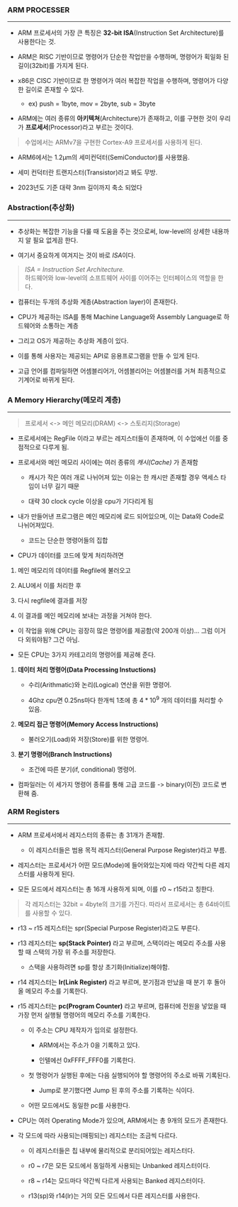 ### ARM PROCESSER
--- 
* ARM 프로세서의 가장 큰 특징은
**32-bit ISA**(Instruction Set Architecture)를 사용한다는 것.

* ARM은 RISC 기반이므로 명령어가 단순한 작업만을 수행하며, 명령어가 획일화 된 길이(32bit)를 가지게 된다.

* x86은 CISC 기반이므로 한 명령어가 여러 복잡한 작업을 수행하며, 명령어가 다양한 길이로 존재할 수 있다.

    * ex) push = 1byte, mov = 2byte, sub = 3byte

* ARM에는 여러 종류의 **아키텍쳐**(Architecture)가 존재하고,
이를 구현한 것이 우리가 **프로세서**(Processor)라고 부르는 것이다.

>수업에서는 ARMv7을 구현한 Cortex-A9 프로세서를 사용하게 된다.

* ARM6에서는 1.2μm의 세미컨덕터(SemiConductor)를 사용했음.

* 세미 컨덕터란 트랜지스터(Transistor)라고 봐도 무방.

* 2023년도 기준 대략 3nm 길이까지 축소 되었다


### Abstraction(추상화)
---
* 추상화는 복잡한 기능을 다룰 때 도움을 주는 것으로써, low-level의  상세한 내용까지 알 필요 없게끔 한다.

* 여기서 중요하게 여겨지는 것이 바로 *ISA*이다.

>*ISA = Instruction Set Architecture.*  
하드웨어와 low-level의 소프트웨어 사이를 이어주는 인터페이스의 역할을 한다.

* 컴퓨터는 두개의 추상화 계층(Abstraction layer)이 존재한다.

* CPU가 제공하는 ISA를 통해 Machine Language와 Assembly Language로 하드웨어와 소통하는 계층
* 그리고 OS가 제공하는 추상화 계층이 있다.

* 이를 통해 사용자는 제공되는 API로 응용프로그램을 만들 수 있게 된다.

* 고급 언어를 컴파일하면 어셈블리어가, 어셈블리어는 어셈블러를 거쳐 최종적으로 기계어로 바뀌게 된다.



### A Memory Hierarchy(메모리 계층)
---
>프로세서 <-> 메인 메모리(DRAM) <-> 스토리지(Storage)

* 프로세서에는 RegFile 이라고 부르는 레지스터들이 존재하며, 이 수업에선 이를 중점적으로 다루게 됨.

* 프로세서와 메인 메모리 사이에는 여러 종류의 *캐시(Cache)* 가 존재함

    * 캐시가 작은 여러 개로 나뉘어져 있는 이유는 한 캐시만 존재할 경우 액세스 타임이 너무 길기 때문

    * 대략 30 clock cycle 이상을 cpu가 기다리게 됨

* 내가 만들어낸 프로그램은 메인 메모리에 로드 되어있으며, 이는 Data와 Code로 나뉘어져있다.

    * 코드는 단순한 명령어들의 집합

* CPU가 데이터를 코드에 맞게 처리하려면

1. 메인 메모리의 데이터를 Regfile에 불러오고

2. ALU에서 이를 처리한 후 

3. 다시 regfile에 결과를 저장

4. 이 결과를 메인 메모리에 보내는 과정을 거쳐야 한다.

* 이 작업을 위해 CPU는 굉장히 많은 명령어를 제공함(약 200개 이상)... 그럼 이거 다 외워야됨? 그건 아님.

* 모든 CPU는 3가지 카테고리의 명령어를 제공해 준다.

1. **데이터 처리 명령어(Data Processing Instuctions)**

    * 수리(Arithmatic)와 논리(Logical) 연산을 위한 명령어.

    * 4Ghz cpu면 0.25ns마다 한개씩 1초에 총 $4*10^9$ 개의 데이터를 처리할 수 있음.

2. **메모리 접근 명령어(Memory Access Instructions)**

    * 불러오기(Load)와 저장(Store)를 위한 명령어.

3. **분기 명령어(Branch Instructions)**

    * 조건에 따른 분기(if, conditional) 명령어.

* 컴파일러는 이 세가지 명령어 종류를 통해 고급 코드를 -> binary(이진) 코드로 변환해 줌.



### ARM Registers
---
* ARM 프로세서에서 레지스터의 종류는 총 31개가 존재함.

    * 이 레지스터들은 범용 목적 레지스터(General Purpose Register)라고 부름.

* 레지스터는 프로세서가 어떤 모드(Mode)에 들어와있는지에 따라 약간씩 다른 레지스터를 사용하게 된다.

* 모든 모드에서 레지스터는 총 16개 사용하게 되며, 이를 r0 ~ r15라고 칭한다.

> 각 레지스터는 32bit = 4byte의 크기를 가진다. 따라서 프로세서는 총 64바이트를 사용할 수 있다.

* r13 ~ r15 레지스터는 spr(Special Purpose Register)라고도 부른다.

* r13 레지스터는 **sp(Stack Pointer)** 라고 부르며, 스택이라는 메모리 주소를 사용할 때 스택의 가장 위 주소를 저장한다.

    * 스택을 사용하려면 sp를 항상 초기화(Initialize)해야함.

* r14 레지스터는 **lr(Link Register)** 라고 부르며, 분기점과 만났을 때 분기 후 돌아올 메모리 주소를 기록한다.

* r15 레지스터는 **pc(Program Counter)** 라고 부르며, 컴퓨터에 전원을 넣었을 때 가장 먼저 실행될 명령어의 메모리 주소를 기록한다.

    * 이 주소는 CPU 제작자가 임의로 설정한다.

        * ARM에서는 주소가 0을 기록하고 있다.

        * 인텔에선 0xFFFF_FFF0를 기록한다.

    * 첫 명령어가 실행된 후에는 다음 실행되어야 할 명령어의 주소로 바꿔 기록된다.

        * Jump로 분기했다면 Jump 된 후의 주소를 기록하는 식이다.

    * 어떤 모드에서도 동일한 pc를 사용한다.

* CPU는 여러 Operating Mode가 있으며, ARM에서는 총 9개의 모드가 존재한다.

* 각 모드에 따라 사용되는(매핑되는) 레지스터는 조금씩 다르다.

    * 이 레지스터들은 칩 내부에 물리적으로 분리되어있는 레지스터다.
    
    * r0 ~ r7은 모든 모드에서 동일하게 사용되는 Unbanked 레지스터이다.
    * r8 ~ r14는 모드마다 약간씩 다르게 사용되는 Banked 레지스터이다.
    
    * r13(sp)와 r14(lr)는 거의 모든 모드에서 다른 레지스터를 사용한다.

